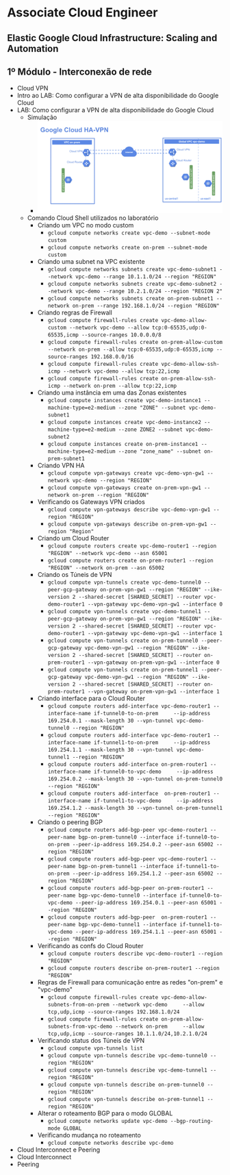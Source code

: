 # Associate Cloud Engineer

## Elastic Google Cloud Infrastructure: Scaling and Automation

## 1º Módulo - Interconexão de rede

- Cloud VPN
- Intro ao LAB: Como configurar a VPN de alta disponibilidade do Google Cloud
- LAB: Como configurar a VPN de alta disponibilidade do Google Cloud
    - Simulação
        - ![image40](img/image40.png)
    - Comando Cloud Shell utilizados no laboratório
        - Criando um VPC no modo custom
            - `gcloud compute networks create vpc-demo --subnet-mode custom`
            - `gcloud compute networks create on-prem --subnet-mode custom`
        - Criando uma subnet na VPC existente
            - `gcloud compute networks subnets create vpc-demo-subnet1 --network vpc-demo --range 10.1.1.0/24 --region "REGION"`
            - `gcloud compute networks subnets create vpc-demo-subnet2 --network vpc-demo --range 10.2.1.0/24 --region "REGION 2"`
            - `gcloud compute networks subnets create on-prem-subnet1 --network on-prem --range 192.168.1.0/24 --region "REGION"`
        - Criando regras de Firewall
            - `gcloud compute firewall-rules create vpc-demo-allow-custom --network vpc-demo --allow tcp:0-65535,udp:0-65535,icmp --source-ranges 10.0.0.0/8`
            - `gcloud compute firewall-rules create on-prem-allow-custom --network on-prem --allow tcp:0-65535,udp:0-65535,icmp --source-ranges 192.168.0.0/16`
            - `gcloud compute firewall-rules create vpc-demo-allow-ssh-icmp --network vpc-demo --allow tcp:22,icmp`
            - `gcloud compute firewall-rules create on-prem-allow-ssh-icmp --network on-prem --allow tcp:22,icmp`
        - Criando uma instância em uma das Zonas existentes
            - `gcloud compute instances create vpc-demo-instance1 --machine-type=e2-medium --zone "ZONE" --subnet vpc-demo-subnet1`
            - `gcloud compute instances create vpc-demo-instance2 --machine-type=e2-medium --zone ZONE2 --subnet vpc-demo-subnet2`
            - `gcloud compute instances create on-prem-instance1 --machine-type=e2-medium --zone "zone_name" --subnet on-prem-subnet1`
        - Criando VPN HA
            - `gcloud compute vpn-gateways create vpc-demo-vpn-gw1 --network vpc-demo --region "REGION"`
            - `gcloud compute vpn-gateways create on-prem-vpn-gw1 --network on-prem --region "REGION"`
        - Verificando os Gateways VPN criados
            - `gcloud compute vpn-gateways describe vpc-demo-vpn-gw1 --region "REGION"`
            - `gcloud compute vpn-gateways describe on-prem-vpn-gw1 --region "Region"`
        - Criando um Cloud Router
            - `gcloud compute routers create vpc-demo-router1 --region "REGION" --network vpc-demo --asn 65001`
            - `gcloud compute routers create on-prem-router1 --region "REGION" --network on-prem --asn 65002`
        - Criando os Túneis de VPN
            - `gcloud compute vpn-tunnels create vpc-demo-tunnel0 --peer-gcp-gateway on-prem-vpn-gw1 --region "REGION" --ike-version 2 --shared-secret [SHARED_SECRET] --router vpc-demo-router1 --vpn-gateway vpc-demo-vpn-gw1 --interface 0`
            - `gcloud compute vpn-tunnels create vpc-demo-tunnel1 --peer-gcp-gateway on-prem-vpn-gw1 --region "REGION" --ike-version 2 --shared-secret [SHARED_SECRET] --router vpc-demo-router1 --vpn-gateway vpc-demo-vpn-gw1 --interface 1`
            - `gcloud compute vpn-tunnels create on-prem-tunnel0 --peer-gcp-gateway vpc-demo-vpn-gw1 --region "REGION" --ike-version 2 --shared-secret [SHARED_SECRET] --router on-prem-router1 --vpn-gateway on-prem-vpn-gw1 --interface 0`
            - `gcloud compute vpn-tunnels create on-prem-tunnel1 --peer-gcp-gateway vpc-demo-vpn-gw1 --region "REGION" --ike-version 2 --shared-secret [SHARED_SECRET] --router on-prem-router1 --vpn-gateway on-prem-vpn-gw1 --interface 1`
        - Criando interface para o Cloud Router
            - `gcloud compute routers add-interface vpc-demo-router1 --interface-name if-tunnel0-to-on-prem     --ip-address 169.254.0.1 --mask-length 30 --vpn-tunnel vpc-demo-tunnel0 --region "REGION"`
            - `gcloud compute routers add-interface vpc-demo-router1 --interface-name if-tunnel1-to-on-prem     --ip-address 169.254.1.1 --mask-length 30 --vpn-tunnel vpc-demo-tunnel1 --region "REGION"`
            - `gcloud compute routers add-interface on-prem-router1 --interface-name if-tunnel0-to-vpc-demo     --ip-address 169.254.0.2 --mask-length 30 --vpn-tunnel on-prem-tunnel0 --region "REGION"`
            - `gcloud compute routers add-interface  on-prem-router1 --interface-name if-tunnel1-to-vpc-demo     --ip-address 169.254.1.2 --mask-length 30 --vpn-tunnel on-prem-tunnel1 --region "REGION"`
        - Criando o peering BGP
            - `gcloud compute routers add-bgp-peer vpc-demo-router1 --peer-name bgp-on-prem-tunnel0 --interface if-tunnel0-to-on-prem --peer-ip-address 169.254.0.2 --peer-asn 65002 --region "REGION"`
            - `gcloud compute routers add-bgp-peer vpc-demo-router1 --peer-name bgp-on-prem-tunnel1 --interface if-tunnel1-to-on-prem --peer-ip-address 169.254.1.2 --peer-asn 65002 --region "REGION"`
            - `gcloud compute routers add-bgp-peer on-prem-router1 --peer-name bgp-vpc-demo-tunnel0 --interface if-tunnel0-to-vpc-demo --peer-ip-address 169.254.0.1 --peer-asn 65001 --region "REGION"`
            - `gcloud compute routers add-bgp-peer  on-prem-router1 --peer-name bgp-vpc-demo-tunnel1 --interface if-tunnel1-to-vpc-demo --peer-ip-address 169.254.1.1 --peer-asn 65001 --region "REGION"`
        - Verificando as confs do Cloud Router
            - `gcloud compute routers describe vpc-demo-router1 --region "REGION"`
            - `gcloud compute routers describe on-prem-router1 --region "REGION"`
        - Regras de Firewall para comunicação entre as redes "on-prem" e "vpc-demo"
            - `gcloud compute firewall-rules create vpc-demo-allow-subnets-from-on-prem --network vpc-demo     --allow tcp,udp,icmp --source-ranges 192.168.1.0/24`
            - `gcloud compute firewall-rules create on-prem-allow-subnets-from-vpc-demo --network on-prem     --allow tcp,udp,icmp --source-ranges 10.1.1.0/24,10.2.1.0/24`
        - Verificando status dos Túneis de VPN
            - `gcloud compute vpn-tunnels list`
            - `gcloud compute vpn-tunnels describe vpc-demo-tunnel0 --region "REGION"`
            - `gcloud compute vpn-tunnels describe vpc-demo-tunnel1 --region "REGION"`
            - `gcloud compute vpn-tunnels describe on-prem-tunnel0 --region "REGION"`
            - `gcloud compute vpn-tunnels describe on-prem-tunnel1 --region "REGION"`
        - Alterar o roteamento BGP para o modo GLOBAL
            - `gcloud compute networks update vpc-demo --bgp-routing-mode GLOBAL`
        - Verificando mudança no roteamento
            - `gcloud compute networks describe vpc-demo`
- Cloud Interconnect e Peering
- Cloud Interconnect
- Peering